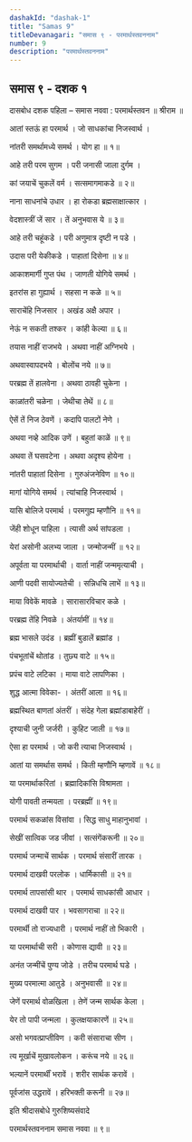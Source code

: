 ```yaml
---
dashakId: "dashak-1"
title: "Samas 9"
titleDevanagari: "समास ९ - परमार्थस्तवननाम"
number: 9
description: "परमार्थस्तवननाम"
---
```


## समास ९ - दशक १

दासबोध दशक पहिला – समास नववा : परमार्थस्तवन
॥ श्रीराम ॥

आतां स्तऊं हा परमार्थ । जो साधकांचा निजस्वार्थ ।

नांतरी समर्थामध्ये समर्थ । योग हा ॥ १॥

आहे तरी परम सुगम । परी जनासी जाला दुर्गम ।

कां जयाचें चुकलें वर्म । सत्समागमाकडे ॥ २॥

नाना साधनांचे उधार । हा रोकडा ब्रह्मसाक्षात्कार ।

वेदशास्त्रीं जें सार । तें अनुभवास ये ॥ ३॥

आहे तरी चहूंकडे । परी अणुमात्र दृष्टी न पडे ।

उदास परी येकीकडे । पाहातां दिसेना ॥ ४॥

आकाशमार्गी गुप्त पंथ । जाणती योगिये समर्थ ।

इतरांस हा गुह्यार्थ । सहसा न कळे ॥ ५॥

साराचेंहि निजसार । अखंड अक्षै अपार ।

नेऊं न सकती तश्कर । कांही केल्या ॥ ६॥

तयास नाहीं राजभये । अथवा नाहीं अग्निभये ।

अथवास्वापदभये । बोलोंच नये ॥ ७॥

परब्रह्म तें हालवेना । अथवा ठावही चुकेना ।

काळांतरी चळेना । जेथीचा तेथें ॥ ८॥

ऐसें तें निज ठेवणें । कदापि पालटों नेणे ।

अथवा नव्हे आदिक उणें । बहुतां काळें ॥ ९॥

अथवा तें घसवटेना । अथवा अदृश्य होयेना ।

नांतरी पाहातां दिसेना । गुरु‍अंजनेविण ॥ १०॥

मागां योगिये समर्थ । त्यांचाहि निजस्वार्थ ।

यासि बोलिजे परमार्थ । परमगुह्य म्हणौनि ॥ ११॥

जेंही शोधून पाहिला । त्यासी अर्थ सांपडला ।

येरां असोनी अलभ्य जाला । जन्मोजन्मीं ॥ १२॥

अपूर्वता या परमार्थाची । वार्ता नाहीं जन्ममृत्याची ।

आणी पदवी सायोज्यतेची । सन्निधचि लाभें ॥ १३॥

माया विवेकें मावळे । सारासारविचार कळे ।

परब्रह्म तेंहि निवळे । अंतर्यामीं ॥ १४॥

ब्रह्म भासले उदंड । ब्रह्मीं बुडालें ब्रह्मांड ।

पंचभूतांचें थोतांड । तुछ्य वाटे ॥ १५॥

प्रपंच वाटे लटिका । माया वाटे लापणिका ।

शुद्ध आत्मा विवेका- । अंतरीं आला ॥ १६॥

ब्रह्मस्थित बाणतां अंतरीं । संदेह गेला ब्रह्मांडाबाहेरीं ।

दृश्याची जुनी जर्जरी । कुहिट जाली ॥ १७॥

ऐसा हा परमार्थ । जो करी त्याचा निजस्वार्थ ।

आतां या समर्थास समर्थ । किती म्हणौनि म्हणावें ॥ १८॥

या परमार्थाकरितां । ब्रह्मादिकांसि विश्रामता ।

योगी पावती तन्मयता । परब्रह्मीं ॥ १९॥

परमार्थ सकळांस विसांवा । सिद्ध साधु माहानुभावां ।

सेखीं सात्विक जड जीवां । सत्संगेंकरूनी ॥ २०॥

परमार्थ जन्माचें सार्थक । परमार्थ संसारीं तारक ।

परमार्थ दाखवी परलोक । धार्मिकासी ॥ २१॥

परमार्थ तापसांसी थार । परमार्थ साधकांसी आधार ।

परमार्थ दाखवी पार । भवसागराचा ॥ २२॥

परमार्थी तो राज्यधारी । परमार्थ नाहीं तो भिकारी ।

या परमार्थाची सरी । कोणास द्यावी ॥ २३॥

अनंत जन्मींचें पुण्य जोडे । तरीच परमार्थ घडे ।

मुख्य परमात्मा आतुडे । अनुभवासी ॥ २४॥

जेणें परमार्थ वोळखिला । तेणें जन्म सार्थक केला ।

येर तो पापी जन्मला । कुलक्षयाकारणें ॥ २५॥

असो भगवत्प्राप्तीविण । करी संसाराचा सीण ।

त्य मूर्खाचें मुखावलोकन । करूंच नये ॥ २६॥

भल्यानें परमार्थीं भरावें । शरीर सार्थक करावें ।

पूर्वजांस उद्धरावें । हरिभक्ती करूनी ॥ २७॥

इति श्रीदासबोधे गुरुशिष्यसंवादे

परमार्थस्तवननाम समास नववा ॥ ९॥
